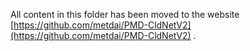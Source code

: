 All content in this folder has been moved to the website [https://github.com/metdai/PMD-CldNetV2](https://github.com/metdai/PMD-CldNetV2) .
